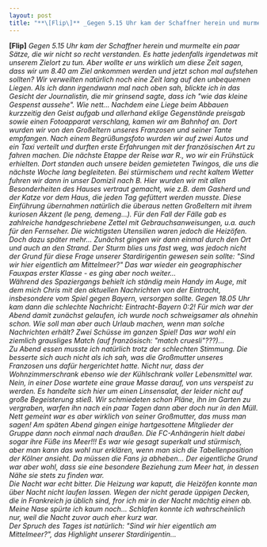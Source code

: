```yaml
---
layout: post
title: "**\[Flip\]** _Gegen 5.15 Uhr kam der Schaffner herein und murmelte ein paar Sätze, die wir nicht so recht verstanden."
---
```


**\[Flip\]** _Gegen 5.15 Uhr kam der Schaffner herein und murmelte ein paar Sätze, die wir nicht so recht verstanden. Es hatte jedenfalls irgendetwas mit unserem Zielort zu tun. Aber wollte er uns wirklich um diese Zeit sagen, dass wir um 8.40 am Ziel ankommen werden und jetzt schon mal aufstehen sollten? Wir verweilten natürlich noch eine Zeit lang auf den unbequemen Liegen. Als ich dann irgendwann mal nach oben sah, blickte ich in das Gesicht der Journalistin, die mir grinsend sagte, dass ich "wie das kleine Gespenst aussehe". Wie nett... Nachdem eine Liege beim Abbauen kurzzeitig den Geist aufgab und allerhand eklige Gegenstände preisgab sowie einen Fotoapparat verschlang, kamen wir am Bahnhof an. Dort wurden wir von den Großeltern unseres Franzosen und seiner Tante empfangen. Nach einem Begrüßungsfoto wurden wir auf zwei Autos und ein Taxi verteilt und durften erste Erfahrungen mit der französischen Art zu fahren machen. Die nächste Etappe der Reise war R., wo wir ein Frühstück erhielten. Dort standen auch unsere beiden gemieteten Twingos, die uns die nächste Woche lang begleiteten. Bei stürmischem und recht kaltem Wetter fuhren wir dann in unser Domizil nach B. Hier wurden wir mit allen Besonderheiten des Hauses vertraut gemacht, wie z.B. dem Gasherd und der Katze vor dem Haus, die jeden Tag gefüttert werden musste. Diese Einführung übernahmen natürlich die überaus netten Großeltern mit ihrem kuriosen Akzent (le peng, demeng...). Für den Fall der Fälle gab es zahlreiche handgeschriebene Zettel mit Gebrauchsanweisungen, u.a. auch für den Fernseher. Die wichtigsten Utensilien waren jedoch die Heizöfen. Doch dazu später mehr... Zunächst gingen wir dann einmal durch den Ort und auch an den Strand. Der Sturm blies uns fast weg, was jedoch nicht der Grund für diese Frage unserer Stardirigentin gewesen sein sollte: "Sind wir hier eigentlich am Mittelmeer?" Das war wieder ein geographischer Fauxpas erster Klasse - es ging aber noch weiter...  
Während des Spaziergangs behielt ich ständig mein Handy im Auge, mit dem mich Chris mit den aktuellen Nachrichten von der Eintracht, insbesondere vom Spiel gegen Bayern, versorgen sollte. Gegen 18.05 Uhr kam dann die schlechte Nachricht: Eintracht-Bayern 0:2! Für mich war der Abend damit zunächst gelaufen, ich wurde noch schweigsamer als ohnehin schon. Wie soll man aber auch Urlaub machen, wenn man solche Nachrichten erhält? Zwei Schüsse im ganzen Spiel! Das war wohl ein ziemlich grausliges Match (auf französisch: "match cruesli"???)...  
Zu Abend essen musste ich natürlich trotz der schlechten Stimmung. Die besserte sich auch nicht als ich sah, was die Großmutter unseres Franzosen uns dafür hergerichtet hatte. Nicht nur, dass der Wohnzimmerschrank ebenso wie der Kühlschrank voller Lebensmittel war. Nein, in einer Dose wartete eine graue Masse darauf, von uns verspeist zu werden. Es handelte sich hier um einen Linsensalat, der leider nicht auf große Begeisterung stieß. Wir schmiedeten schon Pläne, ihn im Garten zu vergraben, warfen ihn nach ein paar Tagen dann aber doch nur in den Müll. Nett gemeint war es aber wirklich von seiner Großmutter, das muss man sagen! Am späten Abend gingen einige hartgesottene Mitglieder der Gruppe dann noch einmal nach draußen. Die FC-Anhängerin hielt dabei sogar ihre Füße ins Meer!!! Es war wie gesagt superkalt und stürmisch, aber man kann das wohl nur erklären, wenn man sich die Tabellenposition der Kölner ansieht. Da müssen die Fans ja abheben... Der eigentliche Grund war aber wohl, dass sie eine besondere Beziehung zum Meer hat, in dessen Nähe sie stets zu finden war.  
Die Nacht war echt bitter. Die Heizung war kaputt, die Heizöfen konnte man über Nacht nicht laufen lassen. Wegen der nicht gerade üppigen Decken, die in Frankreich ja üblich sind, fror ich mir in der Nacht mächtig einen ab. Meine Nase spürte ich kaum noch... Schlafen konnte ich wahrscheinlich nur, weil die Nacht zuvor auch eher kurz war.  
Der Spruch des Tages ist natürlich: "Sind wir hier eigentlich am Mittelmeer?", das Highlight unserer Stardirigentin..._

